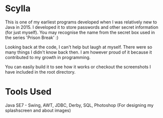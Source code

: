 # Scylla
This is one of my earliest programs developed when I was relatively new to Java in 2015. 
I developed it to store passwords and other secret information (for just myself).
You may recognise the name from the secret box used in the series 'Prison Break' :)

Looking back at the code, I can't help but laugh at myself. There were so many things I didn't know back then.
I am however proud of it because it contributed to my growth in programming.

You can easily build it to see how it works or checkout the screenshots I have included in the root directory.

# Tools Used
Java SE7 - Swing, AWT, JDBC, Derby,
SQL,
Photoshop (For designing my splashscreen and about images)
